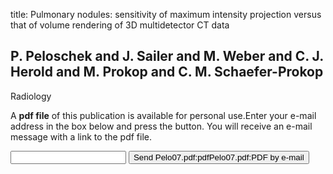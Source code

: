 title: Pulmonary nodules: sensitivity of maximum intensity projection versus that of volume rendering of 3D multidetector CT data

## P. Peloschek and J. Sailer and M. Weber and C. J. Herold and M. Prokop and C. M. Schaefer-Prokop
Radiology

A <b>pdf file</b> of this publication is available for personal use.Enter your e-mail address in the box below and press the button. You will receive an e-mail message with a link to the pdf file.
<form action="sender.php">  <input type="text" name="email">  <input type="submit" value="Send Pelo07.pdf:pdfPelo07.pdf:PDF by e-mail"></form>